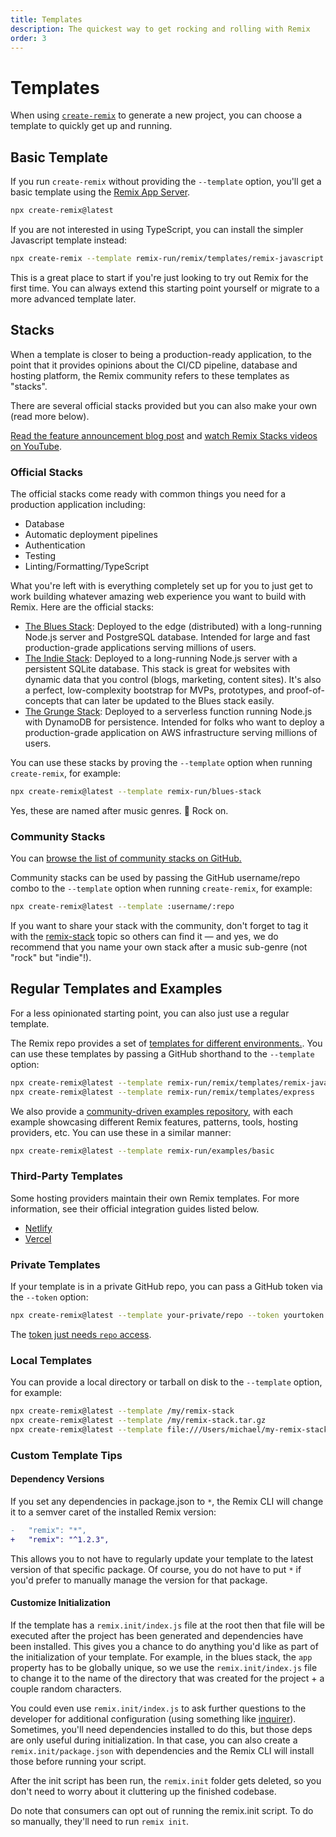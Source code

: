 ```yaml
---
title: Templates
description: The quickest way to get rocking and rolling with Remix
order: 3
---
```


# Templates

When using [`create-remix`][create-remix] to generate a new project, you can choose a template to quickly get up and running.

## Basic Template

If you run `create-remix` without providing the `--template` option, you'll get a basic template using the [Remix App Server][remix-app-server].

```sh
npx create-remix@latest
```

If you are not interested in using TypeScript, you can install the simpler Javascript template instead:

```sh
npx create-remix --template remix-run/remix/templates/remix-javascript
```

This is a great place to start if you're just looking to try out Remix for the first time. You can always extend this starting point yourself or migrate to a more advanced template later.

## Stacks

When a template is closer to being a production-ready application, to the point that it provides opinions about the CI/CD pipeline, database and hosting platform, the Remix community refers to these templates as "stacks".

There are several official stacks provided but you can also make your own (read more below).

[Read the feature announcement blog post][read-the-feature-announcement-blog-post] and [watch Remix Stacks videos on YouTube][watch-remix-stacks-videos-on-you-tube].

### Official Stacks

The official stacks come ready with common things you need for a production application including:

- Database
- Automatic deployment pipelines
- Authentication
- Testing
- Linting/Formatting/TypeScript

What you're left with is everything completely set up for you to just get to work building whatever amazing web experience you want to build with Remix. Here are the official stacks:

- [The Blues Stack][the-blues-stack]: Deployed to the edge (distributed) with a long-running Node.js server and PostgreSQL database. Intended for large and fast production-grade applications serving millions of users.
- [The Indie Stack][the-indie-stack]: Deployed to a long-running Node.js server with a persistent SQLite database. This stack is great for websites with dynamic data that you control (blogs, marketing, content sites). It's also a perfect, low-complexity bootstrap for MVPs, prototypes, and proof-of-concepts that can later be updated to the Blues stack easily.
- [The Grunge Stack][the-grunge-stack]: Deployed to a serverless function running Node.js with DynamoDB for persistence. Intended for folks who want to deploy a production-grade application on AWS infrastructure serving millions of users.

You can use these stacks by proving the `--template` option when running `create-remix`, for example:

```sh
npx create-remix@latest --template remix-run/blues-stack
```

Yes, these are named after music genres. 🤘 Rock on.

### Community Stacks

You can [browse the list of community stacks on GitHub.][remix-stack-topic]

Community stacks can be used by passing the GitHub username/repo combo to the `--template` option when running `create-remix`, for example:

```sh
npx create-remix@latest --template :username/:repo
```

<docs-success>If you want to share your stack with the community, don't forget to tag it with the [remix-stack][remix-stack-topic] topic so others can find it — and yes, we do recommend that you name your own stack after a music sub-genre (not "rock" but "indie"!).</docs-success>

## Regular Templates and Examples

For a less opinionated starting point, you can also just use a regular template.

The Remix repo provides a set of [templates for different environments.][official-templates]. You can use these templates by passing a GitHub shorthand to the `--template` option:

```sh
npx create-remix@latest --template remix-run/remix/templates/remix-javascript
npx create-remix@latest --template remix-run/remix/templates/express
```

We also provide a [community-driven examples repository,][examples] with each example showcasing different Remix features, patterns, tools, hosting providers, etc. You can use these in a similar manner:

```sh
npx create-remix@latest --template remix-run/examples/basic
```

### Third-Party Templates

Some hosting providers maintain their own Remix templates. For more information, see their official integration guides listed below.

- [Netlify][netlify-remix]
- [Vercel][vercel-remix]

### Private Templates

If your template is in a private GitHub repo, you can pass a GitHub token via the `--token` option:

```sh
npx create-remix@latest --template your-private/repo --token yourtoken
```

The [token just needs `repo` access][repo access token].

### Local Templates

You can provide a local directory or tarball on disk to the `--template` option, for example:

```sh
npx create-remix@latest --template /my/remix-stack
npx create-remix@latest --template /my/remix-stack.tar.gz
npx create-remix@latest --template file:///Users/michael/my-remix-stack.tar.gz
```

### Custom Template Tips

#### Dependency Versions

If you set any dependencies in package.json to `*`, the Remix CLI will change it to a semver caret of the installed Remix version:

```diff
-   "remix": "*",
+   "remix": "^1.2.3",
```

This allows you to not have to regularly update your template to the latest version of that specific package. Of course, you do not have to put `*` if you'd prefer to manually manage the version for that package.

#### Customize Initialization

If the template has a `remix.init/index.js` file at the root then that file will be executed after the project has been generated and dependencies have been installed. This gives you a chance to do anything you'd like as part of the initialization of your template. For example, in the blues stack, the `app` property has to be globally unique, so we use the `remix.init/index.js` file to change it to the name of the directory that was created for the project + a couple random characters.

You could even use `remix.init/index.js` to ask further questions to the developer for additional configuration (using something like [inquirer][inquirer]). Sometimes, you'll need dependencies installed to do this, but those deps are only useful during initialization. In that case, you can also create a `remix.init/package.json` with dependencies and the Remix CLI will install those before running your script.

After the init script has been run, the `remix.init` folder gets deleted, so you don't need to worry about it cluttering up the finished codebase.

<docs-warning>Do note that consumers can opt out of running the remix.init script. To do so manually, they'll need to run `remix init`.</docs-warning>

[create-remix]: /other-api/create-remix

[remix-app-server]: [/other-api/serve]
[repo access token]: https://github.com/settings/tokens/new?description=Remix%20Private%20Stack%20Access&scopes=repo
[inquirer]: https://npm.im/inquirer
[read-the-feature-announcement-blog-post]: /blog/remix-stacks
[watch-remix-stacks-videos-on-you-tube]: https://www.youtube.com/playlist?list=PLXoynULbYuEC8-gJCqyXo94RufAvSA6R3
[the-blues-stack]: https://github.com/remix-run/blues-stack
[the-indie-stack]: https://github.com/remix-run/indie-stack
[the-grunge-stack]: https://github.com/remix-run/grunge-stack
[remix-stack-topic]: https://github.com/topics/remix-stack
[official-templates]: https://github.com/remix-run/remix/tree/main/templates
[examples]: https://github.com/remix-run/examples
[vercel-remix]: https://vercel.com/docs/frameworks/remix
[netlify-remix]: https://docs.netlify.com/integrations/frameworks/remix
